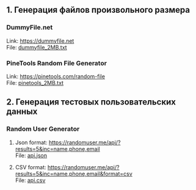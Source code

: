 ## 1. Генерация файлов произвольного размера

### DummyFile.net

Link: https://dummyfile.net<br>File: [dummyfile_2MB.txt](test_data/files/dummyfile_2MB.txt)

### PineTools Random File Generator

Link: https://pinetools.com/random-file<br>File: [pinetools_2MB.txt](test_data/files/pinetools_2MB.txt)

## 2. Генерация тестовых пользовательских данных

### Random User Generator

1. Json format: https://randomuser.me/api/?results=5&inc=name,phone,email<br>File: [api.json](test_data/users/api.json)

2. CSV format: https://randomuser.me/api/?results=5&inc=name,phone,email&format=csv<br>File: [api.csv](test_data/users/api.csv)